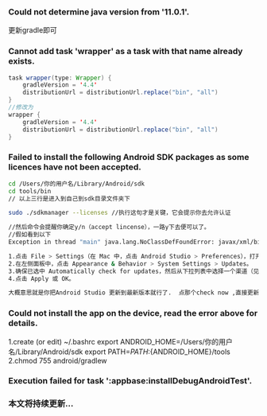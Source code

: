 ### Could not determine java version from '11.0.1'.
更新gradle即可

### Cannot add task 'wrapper' as a task with that name already exists.
```java
task wrapper(type: Wrapper) {
    gradleVersion = '4.4'    
    distributionUrl = distributionUrl.replace("bin", "all")
}
//修改为
wrapper {
    gradleVersion = '4.4'
    distributionUrl = distributionUrl.replace("bin", "all")
}
```

### Failed to install the following Android SDK packages as some licences have not been accepted.

```sh
cd /Users/你的用户名/Library/Android/sdk
cd tools/bin
// 以上三行是进入到自己到sdk目录文件夹下

sudo ./sdkmanager --licenses //执行这句才是关键，它会提示你去允许认证

//然后命令会提醒你确定y/n（accept lincense），一路y下去便可以了。
//假如看到以下
Exception in thread "main" java.lang.NoClassDefFoundError: javax/xml/bind/annotation/XmlSchema

1.点击 File > Settings（在 Mac 中，点击 Android Studio > Preferences），打开 Preferences 窗口。
2.在左侧面板中，点击 Appearance & Behavior > System Settings > Updates。
3.确保已选中 Automatically check for updates，然后从下拉列表中选择一个渠道（见图 1）。
4.点击 Apply 或 OK。

大概意思就是你把Android Studio 更新到最新版本就行了.  点那个check now ,直接更新
```

### Could not install the app on the device, read the error above for details.
1.create (or edit) ~/.bashrc
export ANDROID_HOME=/Users/你的用户名/Library/Android/sdk
export PATH=${PATH}:${ANDROID_HOME}/tools
2.chmod 755 android/gradlew

### Execution failed for task ':appbase:installDebugAndroidTest'.









### 本文将持续更新...